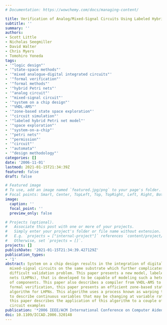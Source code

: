 ```yaml
---
# Documentation: https://wowchemy.com/docs/managing-content/

title: Verification of Analog/Mixed-Signal Circuits Using Labeled Hybrid Petri Nets
subtitle: ''
summary: ''
authors:
- Scott Little
- Nicholas Seegmiller
- David Walter
- Chris Myers
- Tomohiro Yoneda
tags:
- '"logic design"'
- '"state-space methods"'
- '"mixed analogue-digital integrated circuits"'
- '"formal verification"'
- '"formal methods"'
- '"hybrid Petri nets"'
- '"analog circuit"'
- '"mixed-signal circuit"'
- '"system on a chip design"'
- '"VHDL-AMS"'
- '"zone-based state space exploration"'
- '"circuit simulation"'
- '"labeled hybrid Petri net model"'
- '"space exploration"'
- '"system-on-a-chip"'
- '"petri nets"'
- '"permission"'
- '"circuit"'
- '"automata"'
- '"design methodology"'
categories: []
date: '2006-11-01'
lastmod: 2021-01-15T21:34:39Z
featured: false
draft: false

# Featured image
# To use, add an image named `featured.jpg/png` to your page's folder.
# Focal points: Smart, Center, TopLeft, Top, TopRight, Left, Right, BottomLeft, Bottom, BottomRight.
image:
  caption: ''
  focal_point: ''
  preview_only: false

# Projects (optional).
#   Associate this post with one or more of your projects.
#   Simply enter your project's folder or file name without extension.
#   E.g. `projects = ["internal-project"]` references `content/project/deep-learning/index.md`.
#   Otherwise, set `projects = []`.
projects: []
publishDate: '2021-01-15T21:34:39.427129Z'
publication_types:
- '1'
abstract: System on a chip design results in the integration of digital, analog, and
  mixed-signal circuits on the same substrate which further complicates the already
  difficult validation problem. This paper presents a new model, labeled hybrid Petri
  nets (LHPNs), that is developed to be capable of modeling such a heterogeneous set
  of components. This paper also describes a compiler from VHDL-AMS to LHPNs. To support
  formal verification, this paper presents an efficient zone-based state space exploration
  algorithm for LHPNs. This algorithm uses a process known as warping to allow zones
  to describe continuous variables that may be changing at variable rates. Finally,
  this paper describes the application of this algorithm to a couple of analog/mixed-signal
  circuit examples
publication: '*2006 IEEE/ACM International Conference on Computer Aided Design*'
doi: 10.1109/ICCAD.2006.320148
---
```

